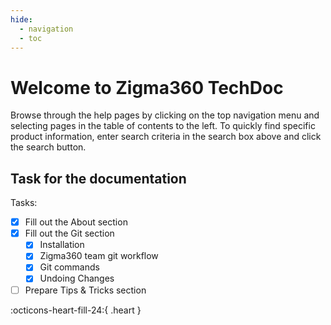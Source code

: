 ```yaml
---
hide:
  - navigation
  - toc
---
```


# Welcome to Zigma360 TechDoc

Browse through the help pages by clicking on the top navigation menu and selecting pages in the table of contents to the left. To quickly find specific product information, enter search criteria in the search box above and click the search button.


## Task for the documentation


Tasks:

- [x] Fill out the About section
- [x] Fill out the Git section
    * [x] Installation
    * [x] Zigma360 team git workflow
    * [x] Git commands
    * [x] Undoing Changes
- [ ] Prepare Tips & Tricks section

:octicons-heart-fill-24:{ .heart }
